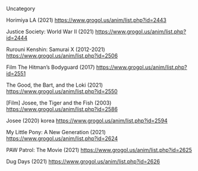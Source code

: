 Uncategory

Horimiya LA (2021)
https://www.grogol.us/anim/list.php?id=2443

Justice Society: World War II (2021)
https://www.grogol.us/anim/list.php?id=2444

Rurouni Kenshin: Samurai X (2012-2021)
https://www.grogol.us/anim/list.php?id=2506

Film The Hitman’s Bodyguard (2017)
https://www.grogol.us/anim/list.php?id=2551

The Good, the Bart, and the Loki (2021)
https://www.grogol.us/anim/list.php?id=2550

[Film] Josee, the Tiger and the Fish (2003)
https://www.grogol.us/anim/list.php?id=2586

Josee (2020) korea
https://www.grogol.us/anim/list.php?id=2594

My Little Pony: A New Generation (2021)
https://www.grogol.us/anim/list.php?id=2624

PAW Patrol: The Movie (2021)
https://www.grogol.us/anim/list.php?id=2625

Dug Days (2021)
https://www.grogol.us/anim/list.php?id=2626
